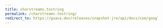 ```yaml
---
title: charstreams.tostring
permalink: /charstreams.tostring/
redirect_to: https://guava.dev/releases/snapshot-jre/api/docs/com/google/common/io/CharStreams.html#toString-java.lang.Readable-
---
```

